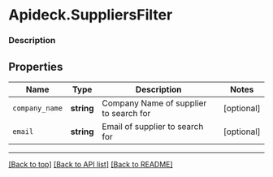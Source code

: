 # Apideck.SuppliersFilter

### Description

## Properties
Name | Type | Description | Notes
------------ | ------------- | ------------- | -------------
`company_name` | **string** | Company Name of supplier to search for | [optional] 
`email` | **string** | Email of supplier to search for | [optional] 





---

[[Back to top]](#) [[Back to API list]](../../../../README.md#documentation-for-api-endpoints) [[Back to README]](../../../../README.md)



